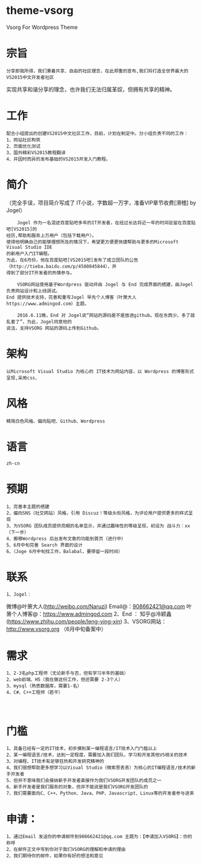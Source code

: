 # theme-vsorg
Vsorg For Wordpress Theme

# 宗旨
    分享即我所得，我们秉着共享、自由的社区理念，在此郑重的宣布,我们将打造全世界最大的VS2015中文开发者社区
  实现共享和谐分享的理念，也许我们无法归属革奴，但拥有共享的精神。
  
# 工作
    配合小组提出的创建VS2015中文社区工作，目前，计划在制定中。分小组负责不同的工作：
    1、网站社区构筑
    2、页面优化测试
    3、国外精彩VS2015教程翻译
    4、并因时而异的发布基础的VS2015开发入门教程。

# 简介
（完全手误，项目简介写成了 IT小说，字数超一万字，准备VIP章节收费[滑稽] by Jogel）

        Jogel 作为一名混迹百度贴吧多年的IT开发者，在经过长达将近一年的时间驻留在百度贴吧[VS2015]的
    经历,帮助和服务上万用户（包括下载用户）。
    使得他明确自己的能够理想所及的情况下，希望更方便更快捷帮助与更多的Microsoft Visual Studio IDE
    的新用户入门IT编程。
    为此，在6月份，他在百度贴吧[VS2015吧]发布了成立团队的公告（http://tieba.baidu.com/p/4580845844），并
    得到了部分IT开发者的热情参与。
    
        VSORG网站使用基于Wordpress 驱动并由 Jogel 与 End 完成界面的搭建，由Jogel 负责网站设计和上线调试。
    End 提供技术支持，完善和重写Jogel 早先个人博客（叶箫大人 https://www.admingod.com）主题。
    
        2016.6.11晚，End 对 Jogel说“网站的源码是不是放进github。现在东西少。多了就乱套了”，为此，Jogel同意他的
    说法，支持VSORG 网站的源码上传到Github。
    
# 架构
    以Microsoft Visual Studio 为核心的 IT技术为网站内容，以 Wordpress 的博客形式呈现,采用css、
  

# 风格
    精简白色风格、偏向贴吧、Github、Wordpress
  
# 语言
    zh-cn
  
# 预期
    1、完善本主题的搭建
    2、偏向SNS（社交网站）风格，引用 Discuz！等级头衔风格，为评论用户提供更多的样式呈现
    3、为VSORG 团队成员提供亮眼的名单显示，并通过趣味性的等级呈现，初设为 战斗力：xx（下一步）
    4、搬移Wordpress 后台发布文章的功能到首页（进行中）
    5、6月中旬完善 Search 界面的设计
    6、（Joge 6月中旬找工作，Balabal，要停留一段时间）
  
# 联系
    1、Jogel：
微博@叶箫大人(http://weibo.com/Naruzi) 
Email@：908662421@qq.com
叶箫个人博客@：https://www.admingod.com
    2、End  ：
知乎@冷颖鑫(https://www.zhihu.com/people/leng-ying-xin)
3、VSORG网站：
    http://www.vsorg.org  （6月中旬备案中）
  
# 需求
    1、2-3名php工程师（无论新手与否，但有学习半年的基础）
    2、web前端、H5（我在做这份工作，但还需要 2-3个人）
    3、mysql（熟悉数据库，需要1-名）
    4、C#、C++工程师（若干）
　
# 门槛
    1、具备已经有一定的IT技术，初步摸到某一编程语言/IT技术入门门槛以上
    2、某一编程语言/技术，达到一定程度，需要加入我们团队，学习和开发其他VS相关的技术
    3、对编程、IT技术有足够狂热和开发研究精神的
    4、我们很想帮助更多想学习以Visual Studio（微索思丢丢）为核心的IT编程语言/技术的新手开发者
    5、但并不意味我们会接纳新手开发者直接作为我们VSORG开发团队的成员之一
    6、新手开发者是我们服务的对象，但并不能说是我们VSORG开发团队的
    7、我们需要面向C、C++、Python、Java、PHP、Javascript、Linux等的开发者参与进来
  
# 申请：
    1、通过Email 发送你的申请邮件到908662421@qq.com 主题为：【申请加入VSORG】：你的称呼
    2、在邮件正文中写到你对于我们VSORG的理解和申请的理由
    2、我们期待你的邮件，如果你有好的想法和意见

  
